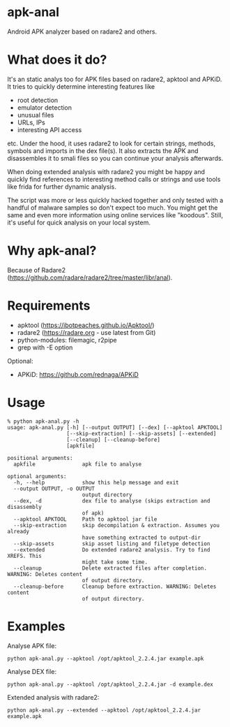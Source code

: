 # apk-anal
Android APK analyzer based on radare2 and others.

# What does it do?
It's an static analys too for APK files based on radare2, apktool and APKiD. It tries to quickly determine interesting features like 

* root detection
* emulator detection
* unusual files
* URLs, IPs
* interesting API access

etc. Under the hood, it uses radare2 to look for certain strings, methods, symbols and imports in the dex file(s). It also extracts the APK and disassembles it to smali files so you can continue your analysis afterwards.

When doing extended analysis with radare2 you might be happy and quickly find references to interesting method calls or strings and use tools like frida for further dynamic analysis.

The script was more or less quickly hacked together and only tested with a handful of malware samples so don't expect too much. You might get the same and even more information using online services like "koodous". Still, it's useful for quick analysis on your local system.

# Why apk-anal?

Because of Radare2 (https://github.com/radare/radare2/tree/master/libr/anal).

# Requirements
                                            
- apktool (https://ibotpeaches.github.io/Apktool/)   
- radare2 (https://radare.org - use latest from Git) 
- python-modules: filemagic, r2pipe                  
- grep with -E option                                
                                                            
Optional:                                             
- APKiD: https://github.com/rednaga/APKiD  

# Usage

```
% python apk-anal.py -h
usage: apk-anal.py [-h] [--output OUTPUT] [--dex] [--apktool APKTOOL]
                   [--skip-extraction] [--skip-assets] [--extended]
                   [--cleanup] [--cleanup-before]
                   [apkfile]

positional arguments:
  apkfile               apk file to analyse

optional arguments:
  -h, --help            show this help message and exit
  --output OUTPUT, -o OUTPUT
                        output directory
  --dex, -d             dex file to analyse (skips extraction and disassembly
                        of apk)
  --apktool APKTOOL     Path to apktool jar file
  --skip-extraction     skip decompilation & extraction. Assumes you already
                        have something extracted to output-dir
  --skip-assets         skip asset listing and filetype detection
  --extended            Do extended radare2 analysis. Try to find XREFS. This
                        might take some time.
  --cleanup             Delete extracted files after completion. WARNING: Deletes content
                        of output directory.
  --cleanup-before      Cleanup before extraction. WARNING: Deletes content
                        of output directory.

```

# Examples

Analyse APK file:

```python apk-anal.py --apktool /opt/apktool_2.2.4.jar example.apk```

Analyse DEX file:

```python apk-anal.py --apktool /opt/apktool_2.2.4.jar -d example.dex```

Extended analysis with radare2:

```python apk-anal.py --extended --apktool /opt/apktool_2.2.4.jar example.apk```

